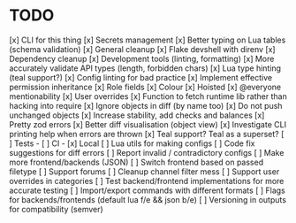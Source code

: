 # TODO

[x] CLI for this thing
[x] Secrets management
[x] Better typing on Lua tables (schema validation)
[x] General cleanup
[x] Flake devshell with direnv
[x] Dependency cleanup
[x] Development tools (linting, formatting)
[x] More accurately validate API types (length, forbidden chars)
[x] Lua type hinting (teal support?)
[x] Config linting for bad practice
[x] Implement effective permission inheritance
[x] Role fields
    [x] Colour
    [x] Hoisted
    [x] @everyone mentionability
[x] User overrides
[x] Function to fetch runtime lib rather than hacking into require
[x] Ignore objects in diff (by name too)
[x] Do not push unchanged objects
[x] Increase stability, add checks and balances
[x] Pretty zod errors
[x] Better diff visualisation (object view)
[x] Investigate CLI printing help when errors are thrown
[x] Teal support? Teal as a superset?
[ ] Tests - [ ] CI - [x] Local
[ ] Lua utils for making configs
[ ] Code fix suggestions for diff errors
[ ] Report invalid / contradictory configs
[ ] Make more frontend/backends (JSON)
[ ] Switch frontend based on passed filetype
[ ] Support forums
[ ] Cleanup channel filter mess
[ ] Support user overrides in categories
[ ] Test backend/frontend implementations for more accurate testing
[ ] Import/export commands with different formats
[ ] Flags for backends/frontends (default lua f/e && json b/e)
[ ] Versioning in outputs for compatibility (semver)